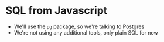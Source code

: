 # SQL from Javascript

* We'll use the `pg` package, so we're talking to Postgres
* We're not using any additional tools, only plain SQL for now
